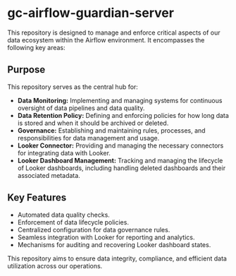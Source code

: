 # gc-airflow-guardian-server

This repository is designed to manage and enforce critical aspects of our data ecosystem within the Airflow environment. It encompasses the following key areas:

## Purpose

This repository serves as the central hub for:

*   **Data Monitoring:** Implementing and managing systems for continuous oversight of data pipelines and data quality.
*   **Data Retention Policy:** Defining and enforcing policies for how long data is stored and when it should be archived or deleted.
*   **Governance:** Establishing and maintaining rules, processes, and responsibilities for data management and usage.
*   **Looker Connector:** Providing and managing the necessary connectors for integrating data with Looker.
*   **Looker Dashboard Management:** Tracking and managing the lifecycle of Looker dashboards, including handling deleted dashboards and their associated metadata.

## Key Features

- Automated data quality checks.
- Enforcement of data lifecycle policies.
- Centralized configuration for data governance rules.
- Seamless integration with Looker for reporting and analytics.
- Mechanisms for auditing and recovering Looker dashboard states.

This repository aims to ensure data integrity, compliance, and efficient data utilization across our operations.
